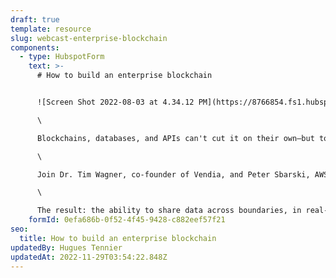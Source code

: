 ```yaml
---
draft: true
template: resource
slug: webcast-enterprise-blockchain
components:
  - type: HubspotForm
    text: >-
      # How to build an enterprise blockchain


      ![Screen Shot 2022-08-03 at 4.34.12 PM](https://8766854.fs1.hubspotusercontent-na1.net/hubfs/8766854/Screen%20Shot%202022-08-03%20at%204.34.12%20PM.png)Blockchains weren't built to scale too well. But when Dr. Tim Wagner, inventor of AWS Lambda, built one in the cloud with the latest serverless technologies he created the first enterprise-ready blockchain.\

      \

      Blockchains, databases, and APIs can't cut it on their own—but together they will modernize data sharing.\

      \

      Join Dr. Tim Wagner, co-founder of Vendia, and Peter Sbarski, AWS Serverless Hero, as they talk about bringing blockchains, cloud databases, serverless, and APIs together in one solution.\

      \

      The result: the ability to share data across boundaries, in real-time.
    formId: 0efa686b-0f52-4f45-9428-c882eef57f21
seo:
  title: How to build an enterprise blockchain
updatedBy: Hugues Tennier
updatedAt: 2022-11-29T03:54:22.848Z
---
```

